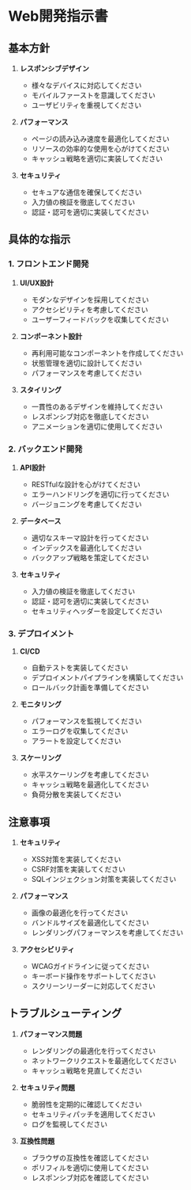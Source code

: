 # Web開発指示書

## 基本方針

1. **レスポンシブデザイン**
   - 様々なデバイスに対応してください
   - モバイルファーストを意識してください
   - ユーザビリティを重視してください

2. **パフォーマンス**
   - ページの読み込み速度を最適化してください
   - リソースの効率的な使用を心がけてください
   - キャッシュ戦略を適切に実装してください

3. **セキュリティ**
   - セキュアな通信を確保してください
   - 入力値の検証を徹底してください
   - 認証・認可を適切に実装してください

## 具体的な指示

### 1. フロントエンド開発

1. **UI/UX設計**
   - モダンなデザインを採用してください
   - アクセシビリティを考慮してください
   - ユーザーフィードバックを収集してください

2. **コンポーネント設計**
   - 再利用可能なコンポーネントを作成してください
   - 状態管理を適切に設計してください
   - パフォーマンスを考慮してください

3. **スタイリング**
   - 一貫性のあるデザインを維持してください
   - レスポンシブ対応を徹底してください
   - アニメーションを適切に使用してください

### 2. バックエンド開発

1. **API設計**
   - RESTfulな設計を心がけてください
   - エラーハンドリングを適切に行ってください
   - バージョニングを考慮してください

2. **データベース**
   - 適切なスキーマ設計を行ってください
   - インデックスを最適化してください
   - バックアップ戦略を策定してください

3. **セキュリティ**
   - 入力値の検証を徹底してください
   - 認証・認可を適切に実装してください
   - セキュリティヘッダーを設定してください

### 3. デプロイメント

1. **CI/CD**
   - 自動テストを実装してください
   - デプロイメントパイプラインを構築してください
   - ロールバック計画を準備してください

2. **モニタリング**
   - パフォーマンスを監視してください
   - エラーログを収集してください
   - アラートを設定してください

3. **スケーリング**
   - 水平スケーリングを考慮してください
   - キャッシュ戦略を最適化してください
   - 負荷分散を実装してください

## 注意事項

1. **セキュリティ**
   - XSS対策を実装してください
   - CSRF対策を実装してください
   - SQLインジェクション対策を実装してください

2. **パフォーマンス**
   - 画像の最適化を行ってください
   - バンドルサイズを最適化してください
   - レンダリングパフォーマンスを考慮してください

3. **アクセシビリティ**
   - WCAGガイドラインに従ってください
   - キーボード操作をサポートしてください
   - スクリーンリーダーに対応してください

## トラブルシューティング

1. **パフォーマンス問題**
   - レンダリングの最適化を行ってください
   - ネットワークリクエストを最適化してください
   - キャッシュ戦略を見直してください

2. **セキュリティ問題**
   - 脆弱性を定期的に確認してください
   - セキュリティパッチを適用してください
   - ログを監視してください

3. **互換性問題**
   - ブラウザの互換性を確認してください
   - ポリフィルを適切に使用してください
   - レスポンシブ対応を確認してください 